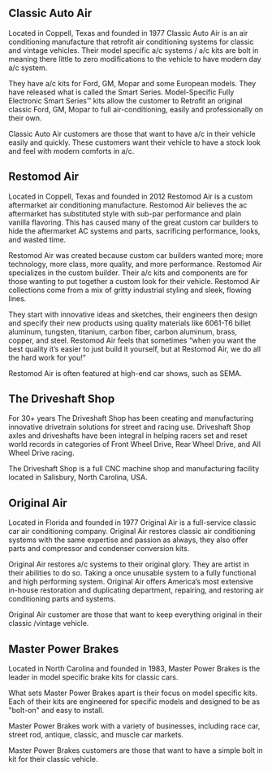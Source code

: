 ## Classic Auto Air

Located in Coppell, Texas and founded in 1977 Classic Auto Air is an air conditioning manufacture that retrofit air conditioning systems for classic and vintage vehicles. Their model specific a/c systems / a/c kits are bolt in meaning there little to zero modifications to the vehicle to have modern day a/c system. 

They have a/c kits for Ford, GM, Mopar and some European models. They have released what is called the Smart Series. Model-Specific Fully Electronic Smart Series™ kits allow the customer to Retrofit an original classic Ford, GM, Mopar to full air-conditioning, easily and professionally on their own.

Classic Auto Air customers are those that want to have a/c in their vehicle easily and quickly. These customers want their vehicle to have a stock look and feel with modern comforts in a/c. 


## Restomod Air

Located in Coppell, Texas and founded in 2012 Restomod Air is a custom aftermarket air conditioning manufacture. Restomod Air believes the ac aftermarket has substituted style with sub-par performance and plain vanilla flavoring. This has caused many of the great custom car builders to hide the aftermarket AC systems and parts, sacrificing performance, looks, and wasted time.

Restomod Air was created because custom car builders wanted more; more technology, more class, more quality, and more performance. Restomod Air specializes in the custom builder. Their a/c kits and components are for those wanting to put together a custom look for their vehicle. Restomod Air collections come from a mix of gritty industrial styling and sleek, flowing lines.

They start with innovative ideas and sketches, their engineers then design and specify their new products using quality materials like 6061-T6 billet aluminum, tungsten, titanium, carbon fiber, carbon aluminum, brass, copper, and steel. Restomod Air feels that sometimes “when you want the best quality it’s easier to just build it yourself, but at Restomod Air, we do all the hard work for you!”

Restomod Air is often featured at high-end car shows, such as SEMA.


## The Driveshaft Shop

For 30+ years The Driveshaft Shop has been creating and manufacturing innovative drivetrain solutions for street and racing use. Driveshaft Shop axles and driveshafts have been integral in helping racers set and reset world records in categories of Front Wheel Drive, Rear Wheel Drive, and All Wheel Drive racing. 

The Driveshaft Shop is a full CNC machine shop and manufacturing facility located in Salisbury, North Carolina, USA.


## Original Air 

Located in Florida and founded in 1977 Original Air is a full-service classic car air conditioning company. Original Air restores classic air conditioning systems with the same expertise and passion as always, they also offer parts and compressor and condenser conversion kits.


Original Air restores a/c systems to their original glory. They are artist in their abilities to do so. Taking a once unusable system to a fully functional and high performing system. Original Air offers America’s most extensive in-house restoration and duplicating department, repairing, and restoring air conditioning parts and systems.

Original Air customer are those that want to keep everything original in their classic /vintage vehicle.


## Master Power Brakes

Located in North Carolina and founded in 1983, Master Power Brakes is the leader in model specific brake kits for classic cars.

What sets Master Power Brakes apart is their focus on model specific kits.  Each of their kits are engineered for specific models and designed to be as "bolt-on" and easy to install.

Master Power Brakes work with a variety of businesses, including race car, street rod, antique, classic, and muscle car markets.  

Master Power Brakes customers are those that want to have a simple bolt in kit for their classic vehicle.

